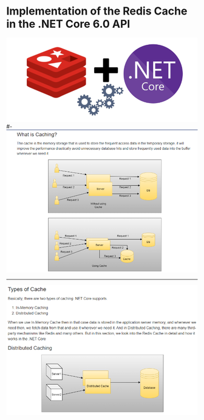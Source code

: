 # Implementation of the Redis Cache in the .NET Core 6.0 API 

<img src=WebApiJahanardRedis/img/redis5.png/>
#-
<img src=WebApiJahanardRedis/img/WhatIsCaching1.png/>

---
<img src=WebApiJahanardRedis/img/TypeofCache2.png/>

